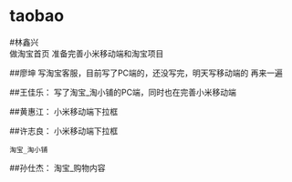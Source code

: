# taobao

#林鑫兴   
	做淘宝首页 准备完善小米移动端和淘宝项目



##廖坤
    写淘宝客服，目前写了PC端的，还没写完，明天写移动端的
    再来一遍

##王佳乐：
	写了淘宝_淘小铺的PC端，同时也在完善小米移动端

##黄惠江：
                小米移动端下拉框


##许志良：
              小米移动端下拉框


	淘宝_淘小铺
##孙仕杰：
                淘宝_购物内容


